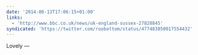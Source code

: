 ```yaml
---
date: '2014-06-13T17:06:15+01:00'
links:
  - 'http://www.bbc.co.uk/news/uk-england-sussex-27828845'
syndicated: 'https://twitter.com/roobottom/status/477483850017554432'
---
```

Lovely — 
